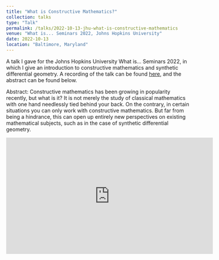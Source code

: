 ```yaml
---
title: "What is Constructive Mathematics?"
collection: talks
type: "Talk"
permalink: /talks/2022-10-13-jhu-what-is-constructive-mathematics
venue: "What is... Seminars 2022, Johns Hopkins University"
date: 2022-10-13
location: "Baltimore, Maryland"
---
```


A talk I gave for the Johns Hopkins University What is... Seminars 2022, in which I give an introduction to constructive mathematics and synthetic differential geometry. A recording of the talk can be found [here](https://www.youtube.com/watch?v=n1kNYyclTbM), and the abstract can be found below.

Abstract: Constructive mathematics has been growing in popularity recently, but what is it? It is not merely the study of classical mathematics with one hand needlessly tied behind your back. On the contrary, in certain situations you can only work with constructive mathematics. But far from being a hindrance, this can open up entirely new perspectives on existing mathematical subjects, such as in the case of synthetic differential geometry.

<p align="center">
  <iframe width="560" height="315" src="https://www.youtube.com/watch?v=n1kNYyclTbM" title="YouTube video player" frameborder="0" allow="accelerometer; autoplay; clipboard-write; encrypted-media; gyroscope; picture-in-picture" allowfullscreen></iframe>
</p>
